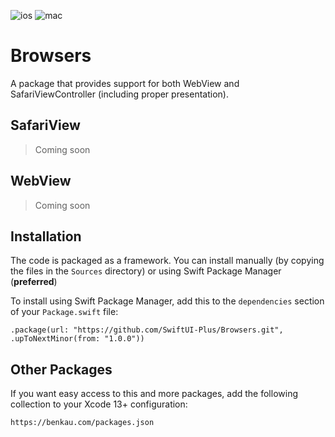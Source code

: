 ![ios](https://img.shields.io/badge/iOS-13-green)
![mac](https://img.shields.io/badge/macOS-10.15-green)

# Browsers

A package that provides support for both WebView and SafariViewController (including proper presentation).

## SafariView

> Coming soon

## WebView

> Coming soon

## Installation

The code is packaged as a framework. You can install manually (by copying the files in the `Sources` directory) or using Swift Package Manager (__preferred__)

To install using Swift Package Manager, add this to the `dependencies` section of your `Package.swift` file:

`.package(url: "https://github.com/SwiftUI-Plus/Browsers.git", .upToNextMinor(from: "1.0.0"))`

## Other Packages

If you want easy access to this and more packages, add the following collection to your Xcode 13+ configuration:

`https://benkau.com/packages.json`

